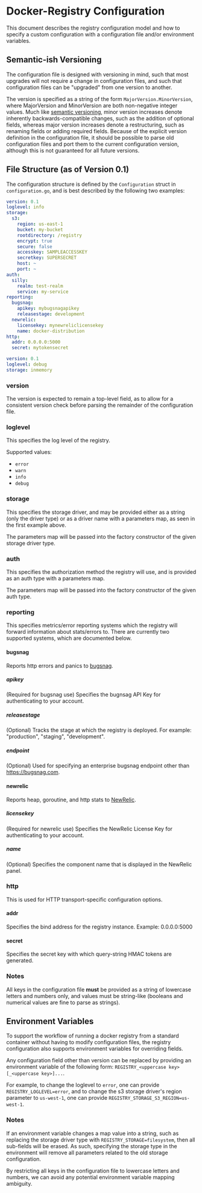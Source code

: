 Docker-Registry Configuration
=============================

This document describes the registry configuration model and how to specify a custom configuration with a configuration file and/or environment variables.

Semantic-ish Versioning
-----------------------

The configuration file is designed with versioning in mind, such that most upgrades will not require a change in configuration files, and such that configuration files can be "upgraded" from one version to another.

The version is specified as a string of the form `MajorVersion.MinorVersion`, where MajorVersion and MinorVersion are both non-negative integer values. Much like [semantic versioning](http://semver.org/), minor version increases denote inherently backwards-compatible changes, such as the addition of optional fields, whereas major version increases denote a restructuring, such as renaming fields or adding required fields. Because of the explicit version definition in the configuration file, it should be possible to parse old configuration files and port them to the current configuration version, although this is not guaranteed for all future versions.

File Structure (as of Version 0.1)
------------------------------------

The configuration structure is defined by the `Configuration` struct in `configuration.go`, and is best described by the following two examples:

```yaml
version: 0.1
loglevel: info
storage:
  s3:
    region: us-east-1
    bucket: my-bucket
    rootdirectory: /registry
    encrypt: true
    secure: false
    accesskey: SAMPLEACCESSKEY
    secretkey: SUPERSECRET
    host: ~
    port: ~
auth:
  silly:
    realm: test-realm
    service: my-service
reporting:
  bugsnag:
    apikey: mybugsnagapikey
    releasestage: development
  newrelic:
    licensekey: mynewreliclicensekey
    name: docker-distribution
http:
  addr: 0.0.0.0:5000
  secret: mytokensecret
```

```yaml
version: 0.1
loglevel: debug
storage: inmemory
```

### version
The version is expected to remain a top-level field, as to allow for a consistent version check before parsing the remainder of the configuration file.

### loglevel
This specifies the log level of the registry.

Supported values:
* `error`
* `warn`
* `info`
* `debug`

### storage
This specifies the storage driver, and may be provided either as a string (only the driver type) or as a driver name with a parameters map, as seen in the first example above.

The parameters map will be passed into the factory constructor of the given storage driver type.

### auth
This specifies the authorization method the registry will use, and is provided as an auth type with a parameters map.

The parameters map will be passed into the factory constructor of the given auth type.

### reporting
This specifies metrics/error reporting systems which the registry will forward information about stats/errors to. There are currently two supported systems, which are documented below.

#### bugsnag
Reports http errors and panics to [bugsnag](https://bugsnag.com).

##### apikey
(Required for bugsnag use) Specifies the bugnsag API Key for authenticating to your account.

##### releasestage
(Optional) Tracks the stage at which the registry is deployed. For example: "production", "staging", "development".

##### endpoint
(Optional) Used for specifying an enterprise bugsnag endpoint other than https://bugsnag.com.

#### newrelic
Reports heap, goroutine, and http stats to [NewRelic](https://newrelic.com).

##### licensekey
(Required for newrelic use) Specifies the NewRelic License Key for authenticating to your account.

##### name
(Optional) Specifies the component name that is displayed in the NewRelic panel.

### http
This is used for HTTP transport-specific configuration options.

#### addr
Specifies the bind address for the registry instance. Example: 0.0.0.0:5000

#### secret
Specifies the secret key with which query-string HMAC tokens are generated.

### Notes

All keys in the configuration file **must** be provided as a string of lowercase letters and numbers only, and values must be string-like (booleans and numerical values are fine to parse as strings).

Environment Variables
---------------------

To support the workflow of running a docker registry from a standard container without having to modify configuration files, the registry configuration also supports environment variables for overriding fields.

Any configuration field other than version can be replaced by providing an environment variable of the following form: `REGISTRY_<uppercase key>[_<uppercase key>]...`.

For example, to change the loglevel to `error`, one can provide `REGISTRY_LOGLEVEL=error`, and to change the s3 storage driver's region parameter to `us-west-1`, one can provide `REGISTRY_STORAGE_S3_REGION=us-west-1`.

### Notes
If an environment variable changes a map value into a string, such as replacing the storage driver type with `REGISTRY_STORAGE=filesystem`, then all sub-fields will be erased. As such, specifying the storage type in the environment will remove all parameters related to the old storage configuration.

By restricting all keys in the configuration file to lowercase letters and numbers, we can avoid any potential environment variable mapping ambiguity.
